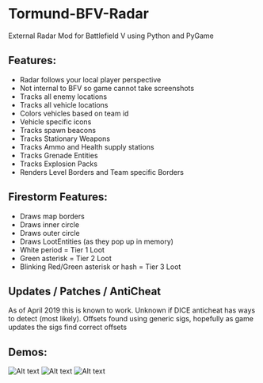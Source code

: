 # Tormund-BFV-Radar
External Radar Mod for Battlefield V using Python and PyGame

## Features:
  - Radar follows your local player perspective
  - Not internal to BFV so game cannot take screenshots
  - Tracks all enemy locations
  - Tracks all vehicle locations
  - Colors vehicles based on team id
  - Vehicle specific icons
  - Tracks spawn beacons
  - Tracks Stationary Weapons
  - Tracks Ammo and Health supply stations
  - Tracks Grenade Entities
  - Tracks Explosion Packs
  - Renders Level Borders and Team specific Borders
  
  ## Firestorm Features:
  - Draws map borders
  - Draws inner circle
  - Draws outer circle
  - Draws LootEntities (as they pop up in memory)
  - White period = Tier 1 Loot
  - Green asterisk = Tier 2 Loot
  - Blinking Red/Green asterisk or hash = Tier 3 Loot
  
  ## Updates / Patches / AntiCheat
  As of April 2019 this is known to work. Unknown if DICE anticheat has ways to detect (most likely). Offsets found using generic sigs, hopefully as game updates the sigs find correct offsets
  
  ## Demos:
  
  ![Alt text](/70RMUND/Tormund-BFV-Radar/blob/master/demo/operations.png?raw=true "Operations")
  ![Alt text](/70RMUND/Tormund-BFV-Radar/blob/master/demo/firestorm.png?raw=true "Firestorm during airdrop")
  ![Alt text](/70RMUND/Tormund-BFV-Radar/blob/master/demo/firestorm2.png?raw=true "Firestorm on the ground")
